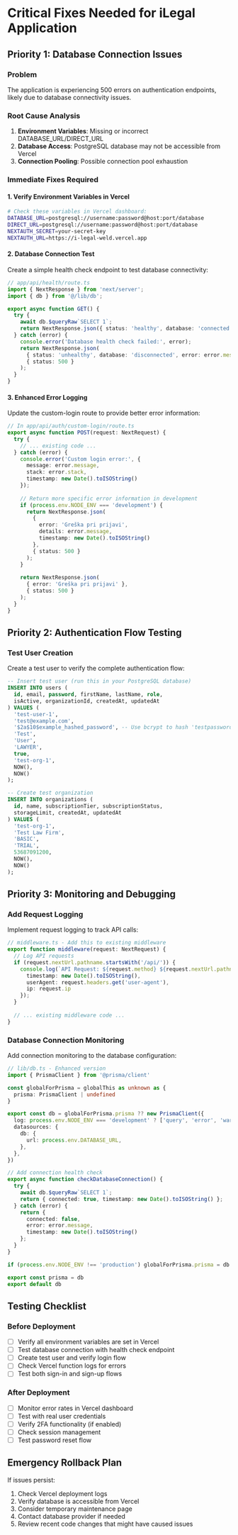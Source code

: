 # Critical Fixes Needed for iLegal Application

## Priority 1: Database Connection Issues

### Problem
The application is experiencing 500 errors on authentication endpoints, likely due to database connectivity issues.

### Root Cause Analysis
1. **Environment Variables**: Missing or incorrect DATABASE_URL/DIRECT_URL
2. **Database Access**: PostgreSQL database may not be accessible from Vercel
3. **Connection Pooling**: Possible connection pool exhaustion

### Immediate Fixes Required

#### 1. Verify Environment Variables in Vercel
```bash
# Check these variables in Vercel dashboard:
DATABASE_URL=postgresql://username:password@host:port/database
DIRECT_URL=postgresql://username:password@host:port/database
NEXTAUTH_SECRET=your-secret-key
NEXTAUTH_URL=https://i-legal-weld.vercel.app
```

#### 2. Database Connection Test
Create a simple health check endpoint to test database connectivity:

```typescript
// app/api/health/route.ts
import { NextResponse } from 'next/server';
import { db } from '@/lib/db';

export async function GET() {
  try {
    await db.$queryRaw`SELECT 1`;
    return NextResponse.json({ status: 'healthy', database: 'connected' });
  } catch (error) {
    console.error('Database health check failed:', error);
    return NextResponse.json(
      { status: 'unhealthy', database: 'disconnected', error: error.message },
      { status: 500 }
    );
  }
}
```

#### 3. Enhanced Error Logging
Update the custom-login route to provide better error information:

```typescript
// In app/api/auth/custom-login/route.ts
export async function POST(request: NextRequest) {
  try {
    // ... existing code ...
  } catch (error) {
    console.error('Custom login error:', {
      message: error.message,
      stack: error.stack,
      timestamp: new Date().toISOString()
    });
    
    // Return more specific error information in development
    if (process.env.NODE_ENV === 'development') {
      return NextResponse.json(
        { 
          error: 'Greška pri prijavi',
          details: error.message,
          timestamp: new Date().toISOString()
        },
        { status: 500 }
      );
    }
    
    return NextResponse.json(
      { error: 'Greška pri prijavi' },
      { status: 500 }
    );
  }
}
```

## Priority 2: Authentication Flow Testing

### Test User Creation
Create a test user to verify the complete authentication flow:

```sql
-- Insert test user (run this in your PostgreSQL database)
INSERT INTO users (
  id, email, password, firstName, lastName, role, 
  isActive, organizationId, createdAt, updatedAt
) VALUES (
  'test-user-1',
  'test@example.com',
  '$2a$10$example_hashed_password', -- Use bcrypt to hash 'testpassword123'
  'Test',
  'User',
  'LAWYER',
  true,
  'test-org-1',
  NOW(),
  NOW()
);

-- Create test organization
INSERT INTO organizations (
  id, name, subscriptionTier, subscriptionStatus, 
  storageLimit, createdAt, updatedAt
) VALUES (
  'test-org-1',
  'Test Law Firm',
  'BASIC',
  'TRIAL',
  53687091200,
  NOW(),
  NOW()
);
```

## Priority 3: Monitoring and Debugging

### Add Request Logging
Implement request logging to track API calls:

```typescript
// middleware.ts - Add this to existing middleware
export function middleware(request: NextRequest) {
  // Log API requests
  if (request.nextUrl.pathname.startsWith('/api/')) {
    console.log(`API Request: ${request.method} ${request.nextUrl.pathname}`, {
      timestamp: new Date().toISOString(),
      userAgent: request.headers.get('user-agent'),
      ip: request.ip
    });
  }
  
  // ... existing middleware code ...
}
```

### Database Connection Monitoring
Add connection monitoring to the database configuration:

```typescript
// lib/db.ts - Enhanced version
import { PrismaClient } from '@prisma/client'

const globalForPrisma = globalThis as unknown as {
  prisma: PrismaClient | undefined
}

export const db = globalForPrisma.prisma ?? new PrismaClient({
  log: process.env.NODE_ENV === 'development' ? ['query', 'error', 'warn'] : ['error'],
  datasources: {
    db: {
      url: process.env.DATABASE_URL,
    },
  },
})

// Add connection health check
export async function checkDatabaseConnection() {
  try {
    await db.$queryRaw`SELECT 1`;
    return { connected: true, timestamp: new Date().toISOString() };
  } catch (error) {
    return { 
      connected: false, 
      error: error.message, 
      timestamp: new Date().toISOString() 
    };
  }
}

if (process.env.NODE_ENV !== 'production') globalForPrisma.prisma = db

export const prisma = db
export default db
```

## Testing Checklist

### Before Deployment
- [ ] Verify all environment variables are set in Vercel
- [ ] Test database connection with health check endpoint
- [ ] Create test user and verify login flow
- [ ] Check Vercel function logs for errors
- [ ] Test both sign-in and sign-up flows

### After Deployment
- [ ] Monitor error rates in Vercel dashboard
- [ ] Test with real user credentials
- [ ] Verify 2FA functionality (if enabled)
- [ ] Check session management
- [ ] Test password reset flow

## Emergency Rollback Plan
If issues persist:
1. Check Vercel deployment logs
2. Verify database is accessible from Vercel
3. Consider temporary maintenance page
4. Contact database provider if needed
5. Review recent code changes that might have caused issues
